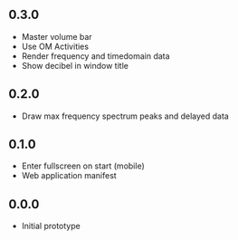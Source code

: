 
## 0.3.0
 * Master volume bar
 * Use OM Activities
 * Render frequency and timedomain data
 * Show decibel in window title

## 0.2.0
 * Draw max frequency spectrum peaks and delayed data

## 0.1.0
 * Enter fullscreen on start (mobile)
 * Web application manifest

## 0.0.0
 * Initial prototype
